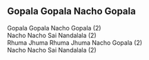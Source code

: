 ## Gopala Gopala Nacho Gopala


Gopala Gopala Nacho Gopala (2)  
Nacho Nacho Sai Nandalala (2)  
Rhuma Jhuma Rhuma Jhuma Nacho Gopala (2)  
Nacho Nacho Sai Nandalala (2)

